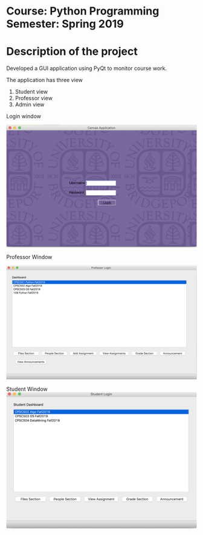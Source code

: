 
# Course: Python Programming Semester: Spring 2019

# Description of the project

Developed a GUI application using PyQt to monitor course work. 

The application has three view
  1) Student view 
  2) Professor view 
  3) Admin view

Login window

![LoginWindow](https://github.com/shivassg/Canvas/blob/master/Screenshots/LoginWindow.png)


Professor Window

![ProfessorWindow](https://github.com/shivassg/Canvas/blob/master/Screenshots/ProfessorWindow.png)


Student Window
![StudentWindow](https://github.com/shivassg/Canvas/blob/master/Screenshots/StudentWindow.png)
